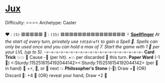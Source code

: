 # [Jux](<https://www.youtube.com/watch?v=Zf2qOWmKiz0>)
Difficulty: ⭐⭐⭐⭐
Archetype: Caster

❤️ : `(5)`   🟥🟥🟥🟥🟥
🔷 : `(15)` 🟦🟦🟦🟦🟦🟦🟦🟦🟦🟦🟦🟦🟦🟦🟦
🃏 [**Spellfinger**](https://media.discordapp.net/attachments/1056365502101979146/1178128939491795034/Jux.png?ex=65750513&is=65629013&hm=b25b4d7ab880257003aaad3122569a39914cf123ea9421ca47adc0b1a5856df8&=&format=webp&width=675&height=675) 
*At the start of every turn, privately use `tdt$draft` to gain a Spell 📜. Spells can only be used once and you can hold a max of 7. Start the game with 1 📜 per your LVL (up to 5).* 
-=-=-=-=-=-=-=-=-=-=-=-=-=-=-=-=-=-=-=-=-
**Card Trick** 💥💥 🔀 Cause -🔷 (per hit).  +💥 per discarded 📜 this turn.
**Paper Ward** (-1 📜) <:Sturdy:1152516154192044142><:Sturdy:1152516154192044142> (per 📜 in hand) 🔀 +⚡, 🚫, or 🎯 next 💥
**Philosopher's Stone** (-🔷) Draw +📜 {OR} Discard 📜: +4 🔷 {OR} reveal your hand, Draw +2 📜
